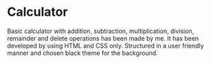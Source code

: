 # Calculator
Basic calculator with addition, subtraction, multiplication, division, remainder and delete operations has been made by me. It has been developed by using HTML and CSS only. Structured in a user friendly manner and chosen black theme for the background.
